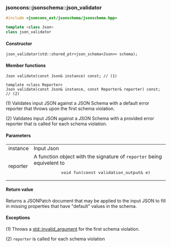 ### jsoncons::jsonschema::json_validator

```c++
#include <jsoncons_ext/jsonschema/jsonschema.hpp>

template <class Json>
class json_validator
```

#### Constructor

    json_validator(std::shared_ptr<json_schema<Json>> schema);

#### Member functions

    Json validate(const Json& instance) const; // (1)

    template <class Reporter>
    Json validate(const Json& instance, const Reporter& reporter) const; // (2)

(1) Validates input JSON against a JSON Schema with a default error reporter
that throws upon the first schema violation.

(2) Validates input JSON against a JSON Schema with a provided error reporter
that is called for each schema violation.

#### Parameters

<table>
  <tr>
    <td>instance</td>
    <td>Input Json</td> 
  </tr>
  <tr>
    <td>reporter</td>
    <td>A function object with the signature of <code>reporter</code> being equivelent to 
    <pre>
           void fun(const validation_output& e)</pre></td>
  </tr>
</table>

#### Return value

Returns a JSONPatch document that may be applied to the input JSON
to fill in missing properties that have "default" values in the
schema.

#### Exceptions

(1) Throws a [std::invalid_argument](https://en.cppreference.com/w/cpp/error/invalid_argument) for the first schema violation.

(2) `reporter` is called for each schema violation

